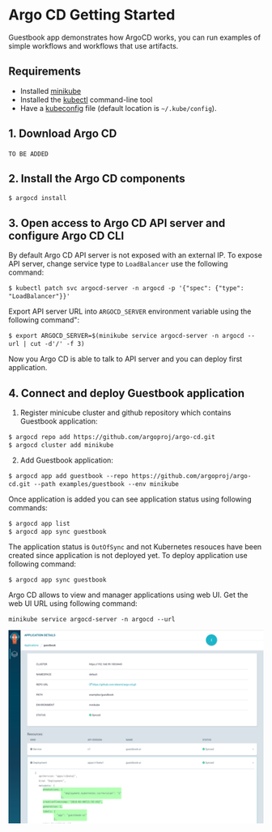 # Argo CD Getting Started

Guestbook app demonstrates how ArgoCD works, you can run examples of simple workflows and workflows that use artifacts.

## Requirements
* Installed [minikube](https://github.com/kubernetes/minikube#installation)
* Installed the [kubectl](https://kubernetes.io/docs/tasks/tools/install-kubectl/) command-line tool
* Have a [kubeconfig](https://kubernetes.io/docs/tasks/access-application-cluster/configure-access-multiple-clusters/) file (default location is `~/.kube/config`).

## 1. Download Argo CD

`TO BE ADDED`

## 2. Install the Argo CD components
```
$ argocd install
```

## 3. Open access to Argo CD API server and configure Argo CD CLI

By default Argo CD API server is not exposed with an external IP. To expose API server, change service type to `LoadBalancer` use the following command:

```
$ kubectl patch svc argocd-server -n argocd -p '{"spec": {"type": "LoadBalancer"}}'
```

Export API server URL into `ARGOCD_SERVER` environment variable using the following command":

```
$ export ARGOCD_SERVER=$(minikube service argocd-server -n argocd --url | cut -d'/' -f 3)
```

Now you Argo CD is able to talk to API server and you can deploy first application.

## 4. Connect and deploy Guestbook application

1. Register minicube cluster and github repository which contains Guestbook application:

```
$ argocd repo add https://github.com/argoproj/argo-cd.git
$ argocd cluster add minikube
```

2. Add Guestbook application:

```
$ argocd app add guestbook --repo https://github.com/argoproj/argo-cd.git --path examples/guestbook --env minikube
```

Once application is added you can see application status using following commands:

```
$ argocd app list
$ argocd app sync guestbook
```

The application status is `OutOfSync` and not Kubernetes resouces have been created since application is not deployed yet. To deploy application use following command:

```
$ argocd app sync guestbook
```

Argo CD allows to view and manager applications using web UI. Get the web UI URL using following command:

```
minikube service argocd-server -n argocd --url
```

![argo cd ui](argocd-ui.png)
